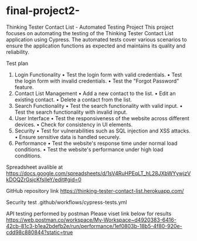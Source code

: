# final-project2-


Thinking Tester Contact List - Automated Testing Project
This project focuses on automating the testing of the Thinking Tester Contact List application using Cypress. The automated tests cover various scenarios to ensure the application functions as expected and maintains its quality and reliability.


Test plan 
1.	Login Functionality
•	Test the login form with valid credentials.
•	Test the login form with invalid credentials.
•	Test the "Forgot Password" feature.
2.	Contact List Management
•	Add a new contact to the list.
•	Edit an existing contact.
•	Delete a contact from the list.
3.	Search Functionality
•	Test the search functionality with valid input.
•	Test the search functionality with invalid input.
4.	User Interface
•	Test the responsiveness of the website across different devices.
•	Check for consistency in UI elements.
5.	Security
•	Test for vulnerabilities such as SQL injection and XSS attacks.
•	Ensure sensitive data is handled securely.
6.	Performance
•	Test the website's response time under normal load conditions.
•	Test the website's performance under high load conditions.

 Spreadsheet avalible at 
https://docs.google.com/spreadsheets/d/1sV4RuHPEqLT_hL28JXbWYywjzVkDOQZrGsjcKfsIleY/edit#gid=0

GitHub repository link
https://thinking-tester-contact-list.herokuapp.com/

Security test 
.github/workflows/cypress-tests.yml


API testing performed by postman 
Please viset link below for results
https://web.postman.co/workspace/My-Workspace~d4920383-6416-42cb-81c3-b1ea2bdefb2e/run/performance/1ef0803b-18b5-4f80-920e-cdd98c880844?static=true
